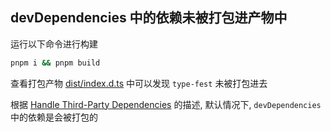 ## devDependencies 中的依赖未被打包进产物中

运行以下命令进行构建

```bash
pnpm i && pnpm build
```

查看打包产物 [dist/index.d.ts](./dist/index.d.ts) 中可以发现 `type-fest` 未被打包进去

根据 [Handle Third-Party Dependencies](https://lib.rsbuild.dev/guide/advanced/third-party-deps#default-handling-of-third-party-dependencies) 的描述, 默认情况下, `devDependencies` 中的依赖是会被打包的